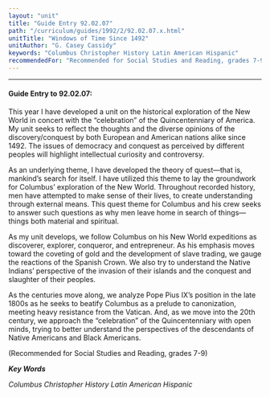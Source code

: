 ```yaml
---
layout: "unit"
title: "Guide Entry 92.02.07"
path: "/curriculum/guides/1992/2/92.02.07.x.html"
unitTitle: "Windows of Time Since 1492"
unitAuthor: "G. Casey Cassidy"
keywords: "Columbus Christopher History Latin American Hispanic"
recommendedFor: "Recommended for Social Studies and Reading, grades 7-9"
---
```

<body>
<hr/>
 <h4>
  Guide Entry to 92.02.07:
 </h4>
 This year I have developed a unit on the historical exploration of the New World in concert with the “celebration” of the Quincentenniary of America. My unit seeks to reflect the thoughts and the diverse opinions of the discovery/conquest by both European and American nations alike since 1492. The issues of democracy and conquest as perceived by different peoples will highlight intellectual curiosity and controversy.
 <p>
  As an underlying theme, I have developed the theory of quest—that is, mankind’s search for itself. I have utilized this theme to lay the groundwork for Columbus’ exploration of the New World. Throughout recorded history, men have attempted to make sense of their lives, to create understanding through external means. This quest theme for Columbus and his crew seeks to answer such questions as why men leave home in search of things—things both material and spiritual.
 </p>
 <p>
  As my unit develops, we follow Columbus on his New World expeditions as discoverer, explorer, conqueror, and entrepreneur. As his emphasis moves toward the coveting of gold and the development of slave trading, we gauge the reactions of the Spanish Crown. We also try to understand the Native Indians’ perspective of the invasion of their islands and the conquest and slaughter of their peoples.
 </p>
 <p>
  As the centuries move along, we analyze Pope Pius IX’s position in the late 1800s as he seeks to beatify Columbus as a prelude to canonization, meeting heavy resistance from the Vatican. And, as we move into the 20th century, we approach the “celebration” of the Quincentenniary with open minds, trying to better understand the perspectives of the descendants of Native Americans and Black Americans.
 </p>
 <p>
  (Recommended for Social Studies and Reading, grades 7-9)
 </p>
<p>
  <b>
   <i>
    Key Words
   </i>
  </b>
  <br/>
 </p>
 <p>
  <i>
   Columbus Christopher History Latin American Hispanic
  </i>
 </p>

</body>